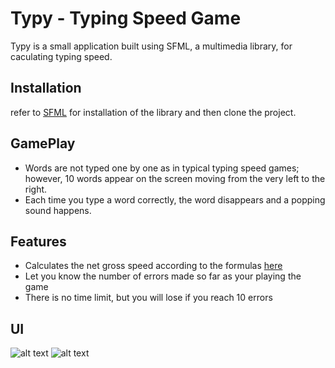 # Typy - Typing Speed Game

Typy is a small application built using SFML, a multimedia library, for caculating typing speed.

## Installation
refer to [SFML](https://www.sfml-dev.org/) for installation of the library and then clone the project.

## GamePlay
- Words are not typed one by one as in typical typing speed games; however, 10 words appear on the screen moving from the very left to the right.
- Each time you type a word correctly, the word disappears and a popping sound happens.

## Features
- Calculates the net gross speed according to the formulas [here](https://www.speedtypingonline.com/typing-equations)
- Let you know the number of errors made so far as your playing the game
- There is no time limit, but you will lose if you reach 10 errors
## UI
![alt text](https://github.com/islameehassan/Typy/blob/main/Images/UI.png?raw=true])
![alt text](https://github.com/islameehassan/Typy/blob/main/Images/UI2.png?raw=true])